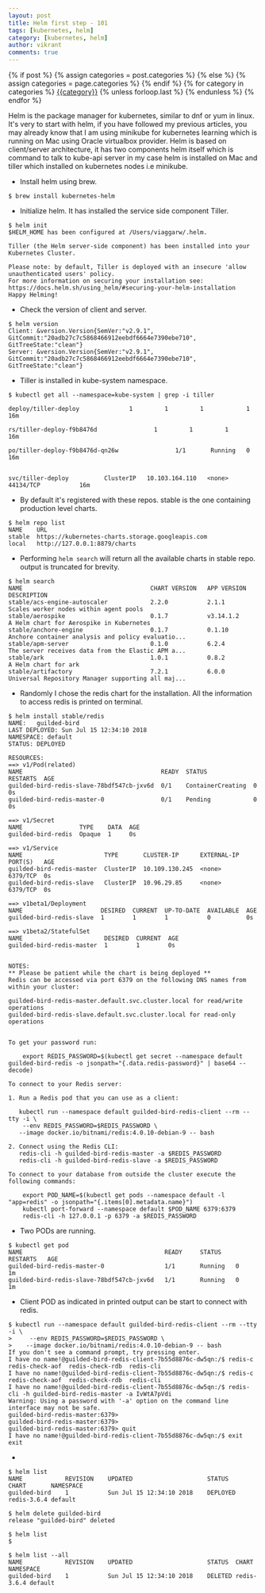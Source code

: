 ```yaml
---
layout: post
title: Helm first step - 101
tags: [kubernetes, helm]
category: [kubernetes, helm]
author: vikrant
comments: true
---
```


<div class="post-categories">
  {% if post %}
    {% assign categories = post.categories %}
  {% else %}
    {% assign categories = page.categories %}
  {% endif %}
  {% for category in categories %}
  <a href="{{site.baseurl}}/categories/#{{category|slugize}}">{{category}}</a>
  {% unless forloop.last %}&nbsp;{% endunless %}
  {% endfor %}
</div>

Helm is the package manager for kubernetes, similar to dnf or yum in linux. It's very to start with helm, if you have followed my previous articles, you may already know that I am using minikube for kubernetes learning which is running on Mac using Oracle virtualbox provider. Helm is based on client/server architecture, it has two components helm itself which is command to talk to kube-api server in my case helm is installed on Mac and tiller which installed on kubernetes nodes i.e minikube. 

- Install helm using brew.

~~~
$ brew install kubernetes-helm
~~~

- Initialize helm. It has installed the service side component Tiller. 

~~~
$ helm init
$HELM_HOME has been configured at /Users/viaggarw/.helm.

Tiller (the Helm server-side component) has been installed into your Kubernetes Cluster.

Please note: by default, Tiller is deployed with an insecure 'allow unauthenticated users' policy.
For more information on securing your installation see: https://docs.helm.sh/using_helm/#securing-your-helm-installation
Happy Helming!
~~~

- Check the version of client and server.

~~~
$ helm version
Client: &version.Version{SemVer:"v2.9.1", GitCommit:"20adb27c7c5868466912eebdf6664e7390ebe710", GitTreeState:"clean"}
Server: &version.Version{SemVer:"v2.9.1", GitCommit:"20adb27c7c5868466912eebdf6664e7390ebe710", GitTreeState:"clean"}
~~~

- Tiller is installed in kube-system namespace. 

~~~
$ kubectl get all --namespace=kube-system | grep -i tiller

deploy/tiller-deploy              1         1         1            1           16m

rs/tiller-deploy-f9b8476d                1         1         1         16m

po/tiller-deploy-f9b8476d-qn26w                1/1       Running   0          16m


svc/tiller-deploy          ClusterIP   10.103.164.110   <none>        44134/TCP           16m
~~~

- By default it's registered with these repos. stable is the one containing production level charts. 

~~~
$ helm repo list
NAME  	URL
stable	https://kubernetes-charts.storage.googleapis.com
local 	http://127.0.0.1:8879/charts
~~~

- Performing `helm search` will return all the available charts in stable repo. output is truncated for brevity.

~~~
$ helm search
NAME                                 	CHART VERSION	APP VERSION                 	DESCRIPTION
stable/acs-engine-autoscaler         	2.2.0        	2.1.1                       	Scales worker nodes within agent pools
stable/aerospike                     	0.1.7        	v3.14.1.2                   	A Helm chart for Aerospike in Kubernetes
stable/anchore-engine                	0.1.7        	0.1.10                      	Anchore container analysis and policy evaluatio...
stable/apm-server                    	0.1.0        	6.2.4                       	The server receives data from the Elastic APM a...
stable/ark                           	1.0.1        	0.8.2                       	A Helm chart for ark
stable/artifactory                   	7.2.1        	6.0.0                       	Universal Repository Manager supporting all maj...
~~~

- Randomly I chose the redis chart for the installation. All the information to access redis is printed on terminal. 

~~~
$ helm install stable/redis
NAME:   guilded-bird
LAST DEPLOYED: Sun Jul 15 12:34:10 2018
NAMESPACE: default
STATUS: DEPLOYED

RESOURCES:
==> v1/Pod(related)
NAME                                       READY  STATUS             RESTARTS  AGE
guilded-bird-redis-slave-78bdf547cb-jxv6d  0/1    ContainerCreating  0         0s
guilded-bird-redis-master-0                0/1    Pending            0         0s

==> v1/Secret
NAME                TYPE    DATA  AGE
guilded-bird-redis  Opaque  1     0s

==> v1/Service
NAME                       TYPE       CLUSTER-IP      EXTERNAL-IP  PORT(S)   AGE
guilded-bird-redis-master  ClusterIP  10.109.130.245  <none>       6379/TCP  0s
guilded-bird-redis-slave   ClusterIP  10.96.29.85     <none>       6379/TCP  0s

==> v1beta1/Deployment
NAME                      DESIRED  CURRENT  UP-TO-DATE  AVAILABLE  AGE
guilded-bird-redis-slave  1        1        1           0          0s

==> v1beta2/StatefulSet
NAME                       DESIRED  CURRENT  AGE
guilded-bird-redis-master  1        1        0s


NOTES:
** Please be patient while the chart is being deployed **
Redis can be accessed via port 6379 on the following DNS names from within your cluster:

guilded-bird-redis-master.default.svc.cluster.local for read/write operations
guilded-bird-redis-slave.default.svc.cluster.local for read-only operations


To get your password run:

    export REDIS_PASSWORD=$(kubectl get secret --namespace default guilded-bird-redis -o jsonpath="{.data.redis-password}" | base64 --decode)

To connect to your Redis server:

1. Run a Redis pod that you can use as a client:

   kubectl run --namespace default guilded-bird-redis-client --rm --tty -i \
    --env REDIS_PASSWORD=$REDIS_PASSWORD \
   --image docker.io/bitnami/redis:4.0.10-debian-9 -- bash

2. Connect using the Redis CLI:
   redis-cli -h guilded-bird-redis-master -a $REDIS_PASSWORD
   redis-cli -h guilded-bird-redis-slave -a $REDIS_PASSWORD

To connect to your database from outside the cluster execute the following commands:

    export POD_NAME=$(kubectl get pods --namespace default -l "app=redis" -o jsonpath="{.items[0].metadata.name}")
    kubectl port-forward --namespace default $POD_NAME 6379:6379
    redis-cli -h 127.0.0.1 -p 6379 -a $REDIS_PASSWORD
~~~

- Two PODs are running.

~~~
$ kubectl get pod
NAME                                        READY     STATUS    RESTARTS   AGE
guilded-bird-redis-master-0                 1/1       Running   0          1m
guilded-bird-redis-slave-78bdf547cb-jxv6d   1/1       Running   0          1m
~~~

- Client POD as indicated in printed output can be start to connect with redis.

~~~
$ kubectl run --namespace default guilded-bird-redis-client --rm --tty -i \
>     --env REDIS_PASSWORD=$REDIS_PASSWORD \
>    --image docker.io/bitnami/redis:4.0.10-debian-9 -- bash
If you don't see a command prompt, try pressing enter.
I have no name!@guilded-bird-redis-client-7b55d8876c-dw5qn:/$ redis-c
redis-check-aof  redis-check-rdb  redis-cli
I have no name!@guilded-bird-redis-client-7b55d8876c-dw5qn:/$ redis-c
redis-check-aof  redis-check-rdb  redis-cli
I have no name!@guilded-bird-redis-client-7b55d8876c-dw5qn:/$ redis-cli -h guilded-bird-redis-master -a IvWtA7pVdi
Warning: Using a password with '-a' option on the command line interface may not be safe.
guilded-bird-redis-master:6379>
guilded-bird-redis-master:6379>
guilded-bird-redis-master:6379> quit
I have no name!@guilded-bird-redis-client-7b55d8876c-dw5qn:/$ exit
exit
~~~

- 

~~~
$ helm list
NAME        	REVISION	UPDATED                 	STATUS  	CHART      	NAMESPACE
guilded-bird	1       	Sun Jul 15 12:34:10 2018	DEPLOYED	redis-3.6.4	default

$ helm delete guilded-bird
release "guilded-bird" deleted

$ helm list
$

$ helm list --all
NAME        	REVISION	UPDATED                 	STATUS 	CHART      	NAMESPACE
guilded-bird	1       	Sun Jul 15 12:34:10 2018	DELETED	redis-3.6.4	default
~~~

